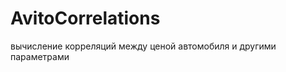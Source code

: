 AvitoCorrelations
=================

вычисление корреляций между ценой автомобиля и другими параметрами
